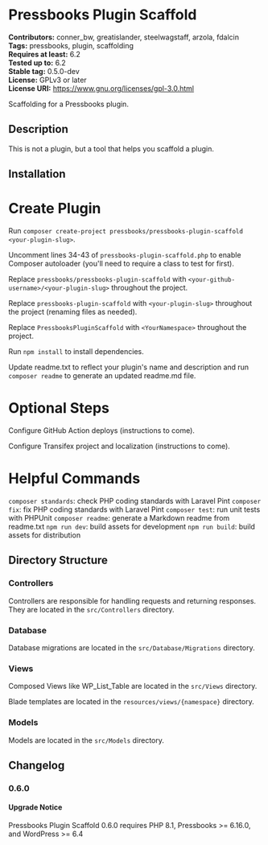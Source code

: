 # Pressbooks Plugin Scaffold

**Contributors:** conner_bw, greatislander, steelwagstaff, arzola, fdalcin \
**Tags:** pressbooks, plugin, scaffolding \
**Requires at least:** 6.2 \
**Tested up to:** 6.2 \
**Stable tag:** 0.5.0-dev \
**License:** GPLv3 or later \
**License URI:** https://www.gnu.org/licenses/gpl-3.0.html

Scaffolding for a Pressbooks plugin.

## Description

This is not a plugin, but a tool that helps you scaffold a plugin.

## Installation

# Create Plugin

Run `composer create-project pressbooks/pressbooks-plugin-scaffold <your-plugin-slug>`.

Uncomment lines 34-43 of `pressbooks-plugin-scaffold.php` to enable Composer autoloader (you'll need to require a class to test for first).

Replace `pressbooks/pressbooks-plugin-scaffold` with `<your-github-username>/<your-plugin-slug>` throughout the project.

Replace `pressbooks-plugin-scaffold` with `<your-plugin-slug>` throughout the project (renaming files as needed).

Replace `PressbooksPluginScaffold` with `<YourNamespace>` throughout the project.

Run `npm install` to install dependencies.

Update readme.txt to reflect your plugin's name and description and run `composer readme` to generate an updated readme.md file.

# Optional Steps

Configure GitHub Action deploys (instructions to come).

Configure Transifex project and localization (instructions to come).

# Helpful Commands

`composer standards`: check PHP coding standards with Laravel Pint
`composer fix`: fix PHP coding standards with Laravel Pint
`composer test`: run unit tests with PHPUnit
`composer readme`: generate a Markdown readme from readme.txt
`npm run dev`:  build assets for development
`npm run build`: build assets for distribution

## Directory Structure

### Controllers

Controllers are responsible for handling requests and returning responses. They are located in the `src/Controllers` directory.

### Database

Database migrations are located in the `src/Database/Migrations` directory.

### Views

Composed Views like WP_List_Table are located in the `src/Views` directory.

Blade templates are located in the `resources/views/{namespace}` directory.

### Models

Models are located in the `src/Models` directory.

## Changelog

### 0.6.0
#### Upgrade Notice
Pressbooks Plugin Scaffold 0.6.0 requires PHP 8.1, Pressbooks >= 6.16.0, and WordPress >= 6.4
